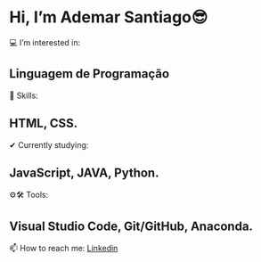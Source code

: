  # Hi, I’m Ademar Santiago😎
 💻 I’m interested in: 
 ## Linguagem de Programação
 🤸 Skills: 
 ## HTML, CSS.
✔ Currently studying: 
## JavaScript, JAVA, Python.
⚙🛠 Tools: 
## Visual Studio Code, Git/GitHub, Anaconda.
 📫 How to reach me:
 [Linkedin](https://www.linkedin.com/in/ademar-santiago-10641266/)

<!---
ademar-santiago/ademar-santiago is a ✨ special ✨ repository because its `README.md` (this file) appears on your GitHub profile.
You can click the Preview link to take a look at your changes.
--->
